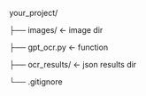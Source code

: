 your_project/

├── images/               ← image dir

├── gpt_ocr.py          ← function

├── ocr_results/          ← json results dir

└── .gitignore           
